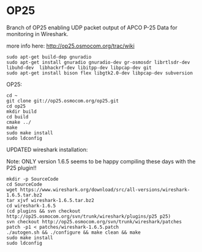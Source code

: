 # OP25
Branch of OP25 enabling UDP packet output of APCO P-25 Data for monitoring in Wireshark.

more info here: http://op25.osmocom.org/trac/wiki

	sudo apt-get build-dep gnuradio
	sudo apt-get install gnuradio gnuradio-dev gr-osmosdr librtlsdr-dev libuhd-dev  libhackrf-dev libitpp-dev libpcap-dev git
	sudo apt-get install bison flex libgtk2.0-dev libpcap-dev subversion

OP25:

	cd ~
	git clone git://op25.osmocom.org/op25.git
	cd op25
	mkdir build
	cd build
	cmake ../
	make
	sudo make install
	sudo ldconfig

UPDATED wireshark installation: 

Note: ONLY version 1.6.5 seems to be happy compiling these days with the P25 plugin!!

	mkdir -p SourceCode
	cd SourceCode
	wget https://www.wireshark.org/download/src/all-versions/wireshark-1.6.5.tar.bz2
	tar xjvf wireshark-1.6.5.tar.bz2
	cd wireshark-1.6.5
	(cd plugins && svn checkout http://op25.osmocom.org/svn/trunk/wireshark/plugins/p25 p25)
	svn checkout http://op25.osmocom.org/svn/trunk/wireshark/patches
	patch -p1 < patches/wireshark-1.6.5.patch
	./autogen.sh && ./configure && make clean && make
	sudo make install
	sudo ldconfig
